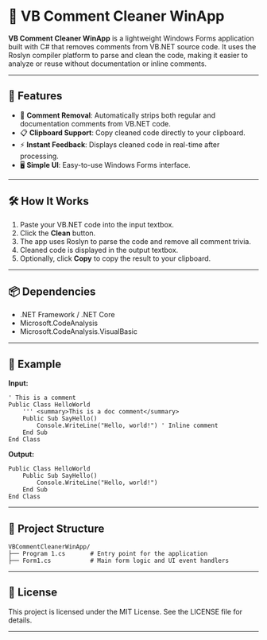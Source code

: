 # 🧹 VB Comment Cleaner WinApp

**VB Comment Cleaner WinApp** is a lightweight Windows Forms application built with C# that removes comments from VB.NET source code. It uses the Roslyn compiler platform to parse and clean the code, making it easier to analyze or reuse without documentation or inline comments.

---

## 🚀 Features

- 🧼 **Comment Removal**: Automatically strips both regular and documentation comments from VB.NET code.
- 📋 **Clipboard Support**: Copy cleaned code directly to your clipboard.
- ⚡ **Instant Feedback**: Displays cleaned code in real-time after processing.
- 🖥️ **Simple UI**: Easy-to-use Windows Forms interface.

---

## 🛠️ How It Works

1. Paste your VB.NET code into the input textbox.
2. Click the **Clean** button.
3. The app uses Roslyn to parse the code and remove all comment trivia.
4. Cleaned code is displayed in the output textbox.
5. Optionally, click **Copy** to copy the result to your clipboard.

---

## 📦 Dependencies

- .NET Framework / .NET Core
- Microsoft.CodeAnalysis
- Microsoft.CodeAnalysis.VisualBasic

---

## 🧪 Example

**Input:**
```vbnet
' This is a comment
Public Class HelloWorld
    ''' <summary>This is a doc comment</summary>
    Public Sub SayHello()
        Console.WriteLine("Hello, world!") ' Inline comment
    End Sub
End Class
```

**Output:**
```vbnet
Public Class HelloWorld
    Public Sub SayHello()
        Console.WriteLine("Hello, world!")
    End Sub
End Class
```

---

## 📁 Project Structure

```
VBCommentCleanerWinApp/
├── Program 1.cs       # Entry point for the application
├── Form1.cs           # Main form logic and UI event handlers
```

---

## 📄 License

This project is licensed under the MIT License. See the LICENSE file for details.

---
